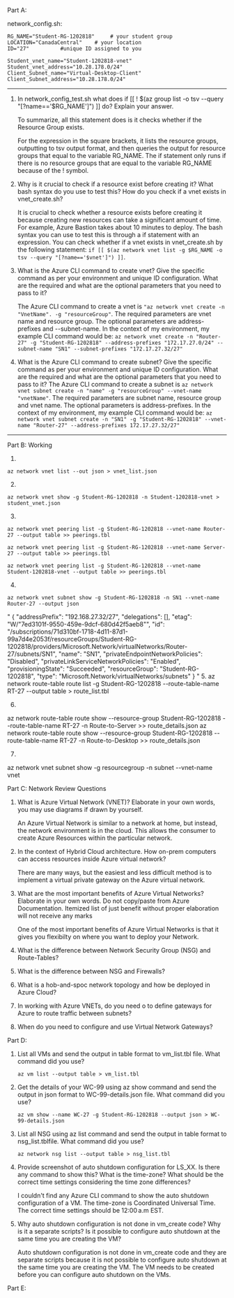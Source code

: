 Part A:

network_config.sh:

```
RG_NAME="Student-RG-1202818"     # your student group
LOCATION="CanadaCentral"    # your location
ID="27"          #unique ID assigned to you

Student_vnet_name="Student-1202818-vnet"
Student_vnet_address="10.28.178.0/24"
Client_Subnet_name="Virtual-Desktop-Client"
Client_Subnet_address="10.28.178.0/24"
```

---
1. In network_config_test.sh what does if [[ ! $(az group list -o tsv --query "[?name=='$RG_NAME']") ]] do? Explain your answer.

    To summarize, all this statement does is it checks whether if the Resource Group exists.
    
    For the expression in the square brackets, it lists the resource groups, outputting to tsv output format, and then queries the output for resource groups that equal to the variable RG_NAME.
    The if statement only runs if there is no resource groups that are equal to the variable RG_NAME because of the ! symbol.

2. Why is it crucial to check if a resource exist before creating it? What bash syntax do you use to test this? How do you check if a vnet exists in vnet_create.sh?

    It is crucial to check whether a resource exists before creating it because creating new resources can take a significant amount of time. For example, Azure Bastion takes about 10 minutes to deploy. The bash syntax you can use to test this is through a if statement with an expression. You can check whether if a vnet exists in vnet_create.sh by the following statement: `if [[ $(az network vnet list -g $RG_NAME -o tsv --query "[?name=='$vnet']") ]]`.

3. What is the Azure CLI command to create vnet? Give the specific command as per your environment and unique ID configuration. What are the required and what are the optional parameters that you need to pass to it?

    The Azure CLI command to create a vnet is `"az network vnet create -n "VnetName". -g "resourceGroup"`. The required parameters are vnet name and resource group. The optional parameters are address-prefixes and --subnet-name. In the context of my environment, my example CLI command would be: `az network vnet create -n "Router-27" -g "Student-RG-1202818" --address-prefixes "172.17.27.0/24" --subnet-name "SN1" --subnet-prefixes "172.17.27.32/27"`

4. What is the Azure CLI command to create subnet? Give the specific command as per your environment and unique ID configuration. What are the required and what are the optional parameters that you need to pass to it?
    The Azure CLI command to create a subnet is `az network vnet subnet create -n "name" -g "resourceGroup" --vnet-name "vnetName"`. The required parameters are subnet name, resource group and vnet name. The optional parameters is address-prefixes. In the context of my environment, my example CLI command would be: `az network vnet subnet create -n "SN1" -g "Student-RG-1202818" --vnet-name "Router-27" --address-prefixes 172.17.27.32/27"`

---
Part B: Working 

1.
`az network vnet list --out json > vnet_list.json`

2.
`az network vnet show -g Student-RG-1202818 -n Student-1202818-vnet > student_vnet.json`

3.
`az network vnet peering list -g Student-RG-1202818 --vnet-name Router-27 --output table >> peerings.tbl`

`az network vnet peering list -g Student-RG-1202818 --vnet-name Server-27 --output table >> peerings.tbl`

`az network vnet peering list -g Student-RG-1202818 --vnet-name Student-1202818-vnet --output table >> peerings.tbl`


4.
`az network vnet subnet show -g Student-RG-1202818 -n SN1 --vnet-name Router-27 --output json`

"
{
  "addressPrefix": "192.168.27.32/27",
  "delegations": [],
  "etag": "W/\"7ed3101f-9550-459e-9dcf-680d42f5aeb8\"",
  "id": "/subscriptions/71d310bf-1718-4d11-87d1-99a7d4e2053f/resourceGroups/Student-RG-1202818/providers/Microsoft.Network/virtualNetworks/Router-27/subnets/SN1",
  "name": "SN1",
  "privateEndpointNetworkPolicies": "Disabled",
  "privateLinkServiceNetworkPolicies": "Enabled",
  "provisioningState": "Succeeded",
  "resourceGroup": "Student-RG-1202818",
  "type": "Microsoft.Network/virtualNetworks/subnets"
}
"
5.
az network route-table route list -g Student-RG-1202818 --route-table-name RT-27 --output table > route_list.tbl

6.
az network route-table route show --resource-group Student-RG-1202818 --route-table-name RT-27 -n Route-to-Server >> route_details.json
az network route-table route show --resource-group Student-RG-1202818 --route-table-name RT-27 -n Route-to-Desktop >> route_details.json

7.
az network vnet subnet show -g resourcegroup -n subnet --vnet-name vnet

Part C: Network Review Questions

1. What is Azure Virtual Network (VNET)? Elaborate in your own words, you may use diagrams if drawn by yourself.

    An Azure Virtual Network is similar to a network at home, but instead, the network environment is in the cloud. This allows the consumer to create Azure Resources within the particular network.

2. In the context of Hybrid Cloud architecture. How on-prem computers can access resources inside Azure virtual network?

    There are many ways, but the easiest and less difficult method is to implement a virtual private gateway on the Azure virtual network.

3. What are the most important benefits of Azure Virtual Networks? Elaborate in your own words. Do not copy/paste from Azure Documentation. Itemized list of just benefit without proper elaboration will not receive any marks

    One of the most important benefits of Azure Virtual Networks is that it gives you flexibilty on where you want to deploy your Network.

4. What is the difference between Network Security Group (NSG) and Route-Tables?
5. What is the difference between NSG and Firewalls?
6. What is a hob-and-spoc network topology and how be deployed in Azure Cloud?
7. In working with Azure VNETs, do you need o to define gateways for Azure to route traffic between subnets?
8. When do you need to configure and use Virtual Network Gateways?

Part D:

1. List all VMs and send the output in table format to vm_list.tbl file. What command did you use?

    `az vm list --output table > vm_list.tbl`

2. Get the details of your WC-99 using az show command and send the output in json format to WC-99-details.json file. What command did you use?
    
    `az vm show --name WC-27 -g Student-RG-1202818 --output json > WC-99-details.json`

3. List all NSG using az list command and send the output in table format to nsg_list.tblfile. What command did you use?
    
    `az network nsg list --output table > nsg_list.tbl`

4. Provide screenshot of auto shutdown configuration for LS_XX. Is there any command to show this? What is the time-zone? What should be the correct time settings considering the time zone differences?

    I couldn't find any Azure CLI command to show the auto shutdown configuration of a VM. The time-zone is Coordinated Universal Time. The correct time settings should be 12:00 a.m EST.

5. Why auto shutdown configuration is not done in vm_create code? Why is it a separate scripts? Is it possible to configure auto shutdown at the same time you are creating the VM?
    
    Auto shutdown configuration is not done in vm_create code and they are separate scripts because it is not possible to configure auto shutdown at the same time you are creating the VM. The VM needs to be created before you can configure auto shutdown on the VMs.

Part E:

